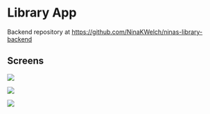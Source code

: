 # Library App

Backend repository at https://github.com/NinaKWelch/ninas-library-backend

## Screens

![](https://res.cloudinary.com/ninaw/image/upload/c_scale,w_400/v1578686397/library_app_1_abwouu.png)

![](https://res.cloudinary.com/ninaw/image/upload/c_scale,w_400/v1578686396/library_app_2_cm8lsf.png)

![](https://res.cloudinary.com/ninaw/image/upload/c_scale,w_400/v1578686395/library_app_3_dzvfjk.png)

